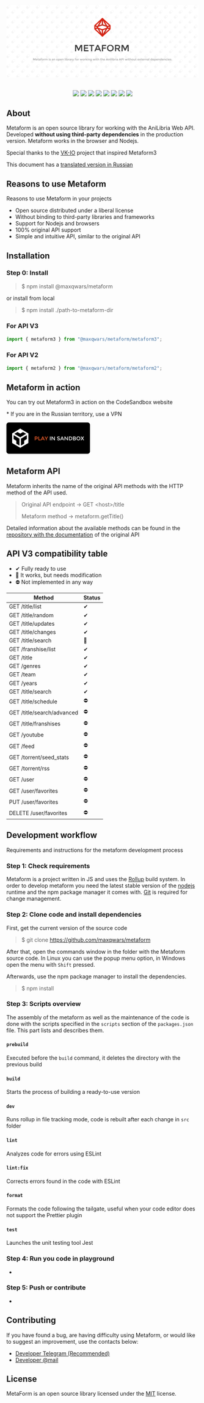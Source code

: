 <center>
    <img src="https://raw.githubusercontent.com/maxqwars/metaform/main/banner.png" alt="">
</center>

<br>

<center>

![](https://img.shields.io/github/issues/maxqwars/metaform)
![](https://img.shields.io/github/forks/maxqwars/metaform)
![](https://img.shields.io/github/stars/maxqwars/metaform)
![](https://img.shields.io/github/license/maxqwars/metaform)
![](https://img.shields.io/librariesio/dependents/npm/@maxqwars/metaform)
![](https://img.shields.io/github/release-date/maxqwars/metaform)
![](https://img.shields.io/github/contributors/maxqwars/metaform)
![](https://img.shields.io/github/package-json/v/maxqwars/metaform)

</center>

## About

Metaform is an open source library for working with the AniLibria Web API. Developed **without using third-party dependencies** in the production version.
Metaform works in the browser and Nodejs.

Special thanks to the [VK-IO](https://github.com/negezor/vk-io) project that inspired Metaform3

This document has a [translated version in Russian](http://simp.ly/p/crbFMP)

## Reasons to use Metaform

Reasons to use Metaform in your projects

- Open source distributed under a liberal license
- Without binding to third-party libraries and frameworks
- Support for Nodejs and browsers
- 100% original API support
- Simple and intuitive API, similar to the original API

## Installation

### Step 0: Install

> $ npm install @maxqwars/metaform

or install from local

> $ npm install ./path-to-metaform-dir

### For API V3

```javascript
import { metaform3 } from "@maxqwars/metaform/metaform3";
```

### For API V2

```javascript
import { metaform2 } from "@maxqwars/metaform/metaform2";
```

## Metaform in action

You can try out Metaform3 in action on the CodeSandbox website

\* If you are in the Russian territory, use a VPN

[![CODESANDBOX](https://raw.githubusercontent.com/maxqwars/metaform/main/play_in_sandbox.png)]()

## Metaform API

Metaform inherits the name of the original API methods with the HTTP method of the API used.

> Original API endpoint -> GET \<host>/title
>
> Metaform method -> metaform.getTitle()

Detailed information about the available methods can be found in the [repository with the documentation](https://github.com/anilibria/docs) of the original API

## API V3 compatibility table

- ✔ Fully ready to use
- 🔧 It works, but needs modification
- ⛔ Not implemented in any way

| Method                     | Status |
| -------------------------- | ------ |
| GET /title/list            | ✔      |
| GET /title/random          | ✔      |
| GET /title/updates         | ✔      |
| GET /title/changes         | ✔      |
| GET /title/search          | 🔧     |
| GET /franshise/list        | ✔      |
| GET /title                 | ✔      |
| GET /genres                | ✔      |
| GET /team                  | ✔      |
| GET /years                 | ✔      |
| GET /title/search          | ✔      |
| GET /title/schedule        | ⛔     |
| GET /title/search/advanced | ⛔     |
| GET /title/franshises      | ⛔     |
| GET /youtube               | ⛔     |
| GET /feed                  | ⛔     |
| GET /torrent/seed_stats    | ⛔     |
| GET /torrent/rss           | ⛔     |
| GET /user                  | ⛔     |
| GET /user/favorites        | ⛔     |
| PUT /user/favorites        | ⛔     |
| DELETE /user/favorites     | ⛔     |

## Development workflow

Requirements and instructions for the metaform development process

### Step 1: Check requirements

Metaform is a project written in JS and uses the [Rollup](https://rollupjs.org/) build system. In order to develop metaform you need the latest stable version of the [nodejs](https://nodejs.org/en) runtime and the npm package manager it comes with. [Git](https://git-scm.com/) is required for change management.

### Step 2: Clone code and install dependencies

First, get the current version of the source code

> $ git clone https://github.com/maxqwars/metaform

After that, open the commands window in the folder with the Metaform source code. In Linux you can use the popup menu option, in Windows open the menu with `Shift` pressed.

Afterwards, use the npm package manager to install the dependencies.

> $ npm install

### Step 3: Scripts overview

The assembly of the metaform as well as the maintenance of the code is done with the scripts specified in the `scripts` section of the `packages.json` file. This part lists and describes them.

#### `prebuild`

Executed before the `build` command, it deletes the directory with the previous build

#### `build`

Starts the process of building a ready-to-use version

#### `dev`

Runs rollup in file tracking mode, code is rebuilt after each change in `src` folder

#### `lint`

Analyzes code for errors using ESLint

#### `lint:fix`

Corrects errors found in the code with ESLint

#### `format`

Formats the code following the tailgate, useful when your code editor does not support the Prettier plugin

#### `test`

Launches the unit testing tool Jest

### Step 4: Run you code in playground

-

### Step 5: Push or contribute

-

## Contributing

If you have found a bug, are having difficulty using Metaform, or would like to suggest an improvement, use the contacts below:

- [Developer Telegram (Recommended)](https://t.me/maxqwars)
- [Developer @mail](mailto:maxqwars@gmail.com?subject=Metaform)

## License

MetaForm is an open source library licensed under the [MIT]() license.
